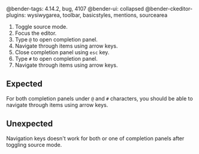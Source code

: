 @bender-tags: 4.14.2, bug, 4107
@bender-ui: collapsed
@bender-ckeditor-plugins: wysiwygarea, toolbar, basicstyles, mentions, sourcearea

1. Toggle source mode.
1. Focus the editor.
1. Type `@` to open completion panel.
1. Navigate through items using arrow keys.
1. Close completion panel using `esc` key.
1. Type `#` to open completion panel.
1. Navigate through items using arrow keys.

## Expected

For both completion panels under `@` and `#` characters, you should be able to navigate through items using arrow keys.

## Unexpected

Navigation keys doesn't work for both or one of completion panels after toggling source mode.
